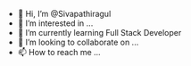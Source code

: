 - 👋 Hi, I’m @Sivapathiragul
- 👀 I’m interested in ...
- 🌱 I’m currently learning Full Stack Developer
- 💞️ I’m looking to collaborate on ...
- 📫 How to reach me ...

<!---
Sivapathiragul/Sivapathiragul is a ✨ special ✨ repository because its `README.md` (this file) appears on your GitHub profile.
You can click the Preview link to take a look at your changes.
--->
